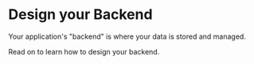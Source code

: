 # Design your Backend

Your application's "backend" is where your data is stored and managed.

Read on to learn how to design your backend.

